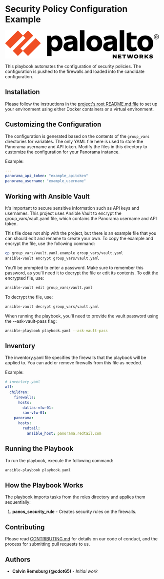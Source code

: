# Security Policy Configuration Example

![Palo Alto Networks](../../../images/paloaltonetworks_logo.png)

This playbook automates the configuration of security policies. The configuration is pushed to the firewalls and loaded into the candidate configuration.

## Installation

Please follow the instructions in the [project's root README.md file](../../../README.md) to set up your environment using either Docker containers or a virtual environment.

## Customizing the Configuration

The configuration is generated based on the contents of the `group_vars` directories for variables. The only YAML file here is used to store the Panorama username and API token. Modify the files in this directory to customize the configuration for your Panorama instance.

Example:

```yaml
---
panorama_api_token: "example_apitoken"
panorama_username: "example_username"
```

## Working with Ansible Vault

It's important to secure sensitive information such as API keys and usernames. This project uses Ansible Vault to encrypt the group_vars/vault.yaml file, which contains the Panorama username and API token.

This file does not ship with the project, but there is an example file that you can should edit and rename to create your own. To copy the example and encrypt the file, use the following command:

```bash
cp group_vars/vault.yaml.example group_vars/vault.yaml
ansible-vault encrypt group_vars/vault.yaml
```

You'll be prompted to enter a password. Make sure to remember this password, as you'll need it to decrypt the file or edit its contents. To edit the encrypted file, use:

```bash
ansible-vault edit group_vars/vault.yaml
```

To decrypt the file, use:

```bash
ansible-vault decrypt group_vars/vault.yaml
```

When running the playbook, you'll need to provide the vault password using the --ask-vault-pass flag:

```bash
ansible-playbook playbook.yaml --ask-vault-pass
```

## Inventory

The inventory.yaml file specifies the firewalls that the playbook will be applied to. You can add or remove firewalls from this file as needed.

Example:

```yaml
# inventory.yaml
all:
  children:
    firewalls:
      hosts:
        dallas-vfw-01:
        san-vfw-01:
    panorama:
      hosts:
        redtail:
          ansible_host: panorama.redtail.com
```

## Running the Playbook

To run the playbook, execute the following command:

```bash
ansible-playbook playbook.yaml
```

## How the Playbook Works

The playbook imports tasks from the roles directory and applies them sequentially:

1. **panos_security_rule** - Creates security rules on the firewalls.

## Contributing

Please read [CONTRIBUTING.md](../../../CONTRIBUTING.md) for details on our code of conduct, and the process for submitting pull requests to us.

## Authors

- **Calvin Remsburg (@cdot65)** - _Initial work_

